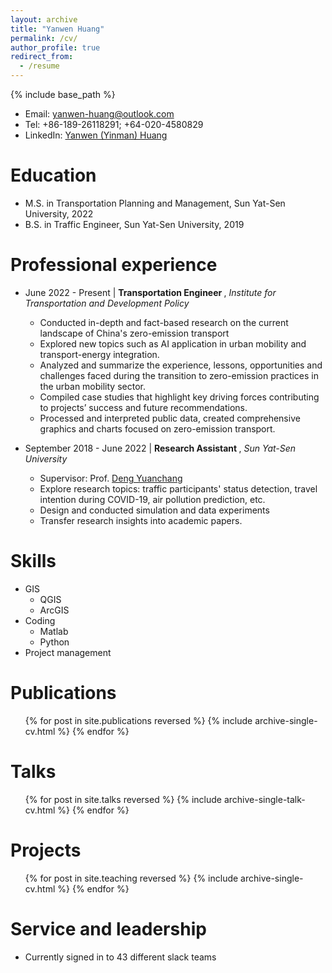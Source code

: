 ```yaml
---
layout: archive
title: "Yanwen Huang"
permalink: /cv/
author_profile: true
redirect_from:
  - /resume
---
```


{% include base_path %}

* Email: yanwen-huang@outlook.com
* Tel: +86-189-26118291; +64-020-4580829
* LinkedIn: [Yanwen (Yinman) Huang](https://www.linkedin.com/in/yanwen-huang-yinman816)

Education
======
* M.S. in Transportation Planning and Management, Sun Yat-Sen University, 2022
* B.S. in Traffic Engineer, Sun Yat-Sen University, 2019

Professional experience
======
* June 2022 - Present | <b> Transportation Engineer </b>, <i> Institute for Transportation and Development Policy</i>
  * Conducted in-depth and fact-based research on the current landscape of China's zero-emission transport
  * Explored new topics such as AI application in urban mobility and transport-energy integration.
  * Analyzed and summarize the experience, lessons, opportunities and challenges faced during the transition to zero-emission practices in the urban mobility sector.
  * Compiled case studies that highlight key driving forces contributing to projects’ success and future recommendations.
  * Processed and interpreted public data, created comprehensive graphics and charts focused on zero-emission transport.

* September 2018 - June 2022 | <b> Research Assistant </b>, <i> Sun Yat-Sen University</i>
  * Supervisor: Prof. [Deng Yuanchang](https://ise.sysu.edu.cn/teacher/DengYuanchang)
  * Explore research topics: traffic participants' status detection, travel intention during COVID-19, air pollution prediction, etc.
  * Design and conducted simulation and data experiments
  * Transfer research insights into academic papers.
  
Skills
======
* GIS
  * QGIS
  * ArcGIS
* Coding
  * Matlab
  * Python
* Project management

Publications
======
  <ul>{% for post in site.publications reversed %}
    {% include archive-single-cv.html %}
  {% endfor %}</ul>
  
Talks
======
  <ul>{% for post in site.talks reversed %}
    {% include archive-single-talk-cv.html  %}
  {% endfor %}</ul>
  
Projects
======
  <ul>{% for post in site.teaching reversed %}
    {% include archive-single-cv.html %}
  {% endfor %}</ul>
  
Service and leadership
======
* Currently signed in to 43 different slack teams
